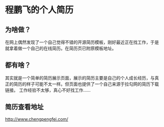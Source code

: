 # 程鹏飞的个人简历
## 为啥做？
在网上偶然发现了一个自己觉得不错的开源简历模板，刚好最近正在找工作，于是就拿着做一个自己的在线简历。在简历页已附原模板地址。
## 都有啥？
其实就是一个简单的简历展示页面，展示的简历主要是自己的个人成长经历，与真正的简历的样子可能不太一样。但页面也提供了一个自己来源于拉勾网的简历下载链接。
工作经验不太够，真心不好找工作……
## 简历查看地址
http://www.chengpengfei.com/

